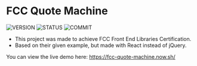 # FCC Quote Machine

![VERSION](https://img.shields.io/github/package-json/v/NICOLASMGARAY/fcc-quote-machine?style=for-the-badge)
![STATUS](https://img.shields.io/github/deployments/nicolasmgaray/fcc-quote-machine/production?label=STATUS&logo=zeit&style=for-the-badge)
![COMMIT](https://img.shields.io/github/last-commit/nicolasmgaray/fcc-quote-machine?logo=github&style=for-the-badge)

- This project was made to achieve FCC Front End Libraries Certification. 
- Based on their given example, but made with React instead of jQuery.

You can view the live demo here: https://fcc-quote-machine.now.sh/
